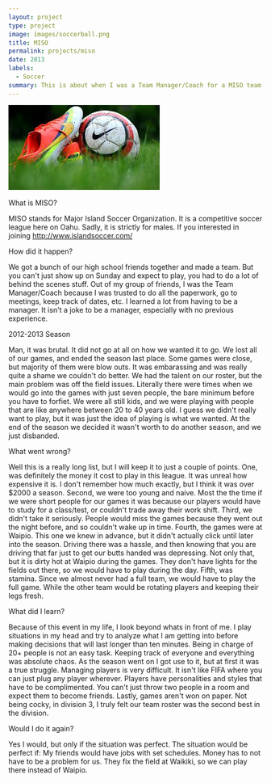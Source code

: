 ```yaml
---
layout: project
type: project
image: images/soccerball.png
title: MISO
permalink: projects/miso
date: 2013
labels:
  - Soccer
summary: This is about when I was a Team Manager/Coach for a MISO team.
---
```

<img src="../images/cleats.jpg">


What is MISO?

MISO stands for Major Island Soccer Organization. It is a competitive soccer league here on Oahu. Sadly, it is strictly for males. If you interested in joining http://www.islandsoccer.com/

How did it happen?

We got a bunch of our high school friends together and made a team. But you can't just show up on Sunday and expect to play, you had to do a lot of behind the scenes stuff. Out of my group of friends, I was the Team Manager/Coach because I was trusted to do all the paperwork, go to meetings, keep track of dates, etc. I learned a lot from having to be a manager. It isn't a joke to be a manager, especially with no previous experience. 

2012-2013 Season

Man, it was brutal. It did not go at all on how we wanted it to go. We lost all of our games, and ended the season last place. Some games were close, but majority of them were blow outs. It was embarassing and was really quite a shame we couldn't do better. We had the talent on our roster, but the main problem was off the field issues. Literally there were times when we would go into the games with just seven people, the bare minimum before you have to forfiet. We were all still kids, and we were playing with people that are like anywhere between 20 to 40 years old. I guess we didn't really want to play, but it was just the idea of playing is what we wanted. At the end of the season we decided it wasn't worth to do another season, and we just disbanded.

What went wrong?

Well this is a really long list, but I will keep it to just a couple of points. One, was definitely the money it cost to play in this league. It was unreal how expensive it is. I don't remember how much exactly, but I think it was over $2000 a season. Second, we were too young and naive. Most the the time if we were short people for our games it was because our players would have to study for a class/test, or couldn't trade away their work shift. Third, we didn't take it seriously. People would miss the games because they went out the night before, and so couldn't wake up in time. Fourth, the games were at Waipio. This one we knew in advance, but it didn't actually click until later into the season. Driving there was a hassle, and then knowing that you are driving that far just to get our butts handed was depressing. Not only that, but it is dirty hot at Waipio during the games. They don't have lights for the fields out there, so we would have to play during the day. Fifth, was stamina. Since we almost never had a full team, we would have to play the full game. While the other team would be rotating players and keeping their legs fresh.

What did I learn?

Because of this event in my life, I look beyond whats in front of me. I play situations in my head and try to analyze what I am getting into before making decisions that will last longer than ten minutes. Being in charge of 20+ people is not an easy task. Keeping track of everyone and everything was absolute chaos. As the season went on I got use to it, but at first it was a true struggle. Managing players is very difficult. It isn't like FIFA where you can just plug any player wherever. Players have personalities and styles that have to be complimented. You can't just throw two people in a room and expect them to become friends. Lastly, games aren't won on paper. Not being cocky, in division 3, I truly felt our team roster was the second best in the division.

Would I do it again?

Yes I would, but only if the situation was perfect. The situation would be perfect if: My friends would have jobs with set schedules. Money has to not have to be a problem for us. They fix the field at Waikiki, so we can play there instead of Waipio.
